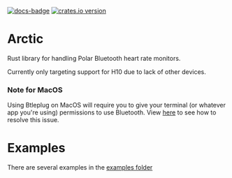 [![docs-badge][]][docs] [![crates.io version]][crates.io link]
# Arctic

Rust library for handling Polar Bluetooth heart rate monitors.

Currently only targeting support for H10 due to lack of other devices.

### Note for MacOS

Using Btleplug on MacOS will require you to give your terminal (or whatever app you're using) permissions to use Bluetooth. 
View [here](https://github.com/deviceplug/btleplug#macos-permissions-note) to see how to resolve this issue.

# Examples

There are several examples in the [examples folder](https://github.com/Roughsketch/arctic/tree/main/examples)

[crates.io link]: https://crates.io/crates/arctic
[crates.io version]: https://img.shields.io/crates/v/arctic.svg?style=flat-square
[docs]: https://docs.rs/arctic
[docs-badge]: https://img.shields.io/badge/docs-online-5023dd.svg?style=flat-square
